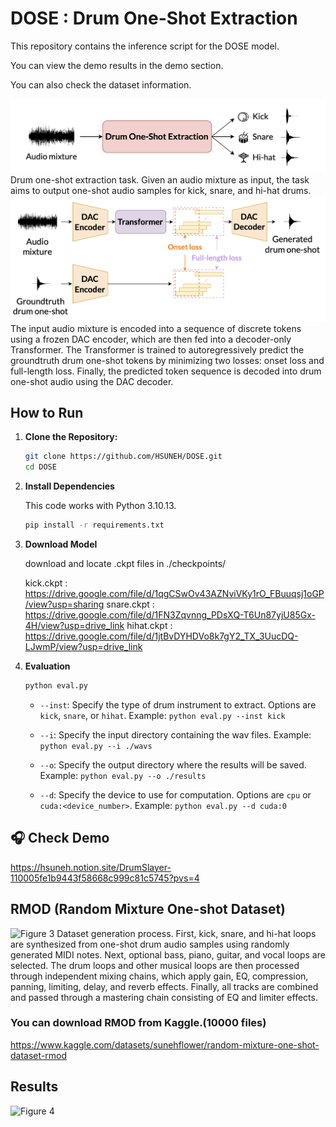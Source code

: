 # DOSE : Drum One-Shot Extraction
This repository contains the inference script for the DOSE model. 

You can view the demo results in the demo section. 

You can also check the dataset information.

![Figure 1](./figures/1_task.png)
Drum one-shot extraction task. Given an audio mixture as input, the task aims to output one-shot audio samples for kick, snare, and hi-hat drums.
![Figure 2](./figures/2_method.png)
The input audio mixture is encoded into a sequence of discrete tokens using a frozen DAC encoder, which are then fed into a decoder-only Transformer. The Transformer is trained to autoregressively predict the groundtruth drum one-shot tokens by minimizing two losses: onset loss and full-length loss. Finally, the predicted token sequence is decoded into drum one-shot audio using the DAC decoder.

## How to Run

1. **Clone the Repository:**
   ```bash
   git clone https://github.com/HSUNEH/DOSE.git
   cd DOSE
2. **Install Dependencies**


    This code works with Python 3.10.13.
    ```bash
    pip install -r requirements.txt
3. **Download Model**


    download and locate .ckpt files in ./checkpoints/


    kick.ckpt : https://drive.google.com/file/d/1qgCSwOv43AZNviVKy1rO_FBuuqsj1oGP/view?usp=sharing
    snare.ckpt : https://drive.google.com/file/d/1FN3Zqvnng_PDsXQ-T6Un87yjU85Gx-4H/view?usp=drive_link
    hihat.ckpt : https://drive.google.com/file/d/1jtBvDYHDVo8k7gY2_TX_3UucDQ-LJwmP/view?usp=drive_link
4. **Evaluation**
    ```bash
    python eval.py
    ```
    - `--inst`: Specify the type of drum instrument to extract. Options are `kick`, `snare`, or `hihat`.
      Example: `python eval.py --inst kick`
    
    - `--i`: Specify the input directory containing the wav files.
      Example: `python eval.py --i ./wavs`
    
    - `--o`: Specify the output directory where the results will be saved.
      Example: `python eval.py --o ./results`
    
    - `--d`: Specify the device to use for computation. Options are `cpu` or `cuda:<device_number>`.
      Example: `python eval.py --d cuda:0`


## 🎧 Check Demo 
https://hsuneh.notion.site/DrumSlayer-110005fe1b9443f58668c999c81c5745?pvs=4

## RMOD (Random Mixture One-shot Dataset)
![Figure 3](./figures/3_dataset.png)
Dataset generation process. First, kick, snare, and hi-hat loops are synthesized from one-shot drum audio samples using randomly generated MIDI notes. Next, optional bass, piano, guitar, and vocal loops are selected. The drum loops and other musical loops are then processed through independent mixing chains, which apply gain, EQ, compression, panning, limiting, delay, and reverb effects. Finally, all tracks are combined and passed through a mastering chain consisting of EQ and limiter effects.

### You can download RMOD from Kaggle.(10000 files)

https://www.kaggle.com/datasets/sunehflower/random-mixture-one-shot-dataset-rmod

## Results
![Figure 4](./figures/4_result.png)